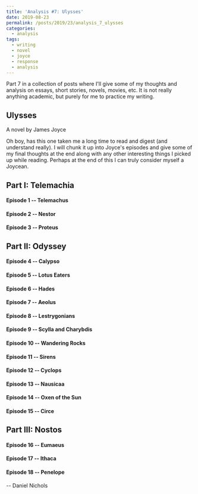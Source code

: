 ```yaml
---
title: 'Analysis #7: Ulysses'
date: 2019-08-23
permalink: /posts/2019/23/analysis_7_ulysses
categories:
  - analysis
tags:
  - writing
  - novel
  - joyce
  - response
  - analysis
---
```


Part 7 in a collection of posts where I'll give some of my thoughts and analysis on essays, short stories, novels, movies, etc. It is not really anything academic, but purely for me to practice my writing.

Ulysses
------------------------------
A novel by James Joyce

Oh boy, has this one taken me a long time to read and digest (and understand really). I will chunk it up into Joyce's episodes and give some of my final thoughts at the end along with any other interesting things I picked up while reading. Perhaps at the end of this I can truly consider myself a Joycean.

## Part I: Telemachia

#### Episode 1 -- Telemachus

#### Episode 2 -- Nestor

#### Episode 3 -- Proteus

## Part II: Odyssey

#### Episode 4 -- Calypso

#### Episode 5 -- Lotus Eaters

#### Episode 6 -- Hades

#### Episode 7 -- Aeolus

#### Episode 8 -- Lestrygonians

#### Episode 9 -- Scylla and Charybdis

#### Episode 10 -- Wandering Rocks

#### Episode 11 -- Sirens

#### Episode 12 -- Cyclops

#### Episode 13 -- Nausicaa

#### Episode 14 -- Oxen of the Sun

#### Episode 15 -- Circe

## Part III: Nostos

#### Episode 16 -- Eumaeus

#### Episode 17 -- Ithaca

#### Episode 18 -- Penelope


-- Daniel Nichols

